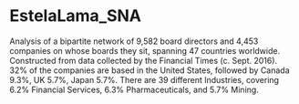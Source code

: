 # EstelaLama_SNA
Analysis of a bipartite network of 9,582 board directors and 4,453 companies on whose boards they sit, spanning 47 countries worldwide. 
Constructed from data collected by the Financial Times (c. Sept. 2016). 
32% of the companies are based in the United States, followed by Canada 9.3%, UK 5.7%, Japan 5.7%. 
There are 39 different Industries, covering 6.2% Financial Services, 6.3% Pharmaceuticals, and 5.7% Mining.
